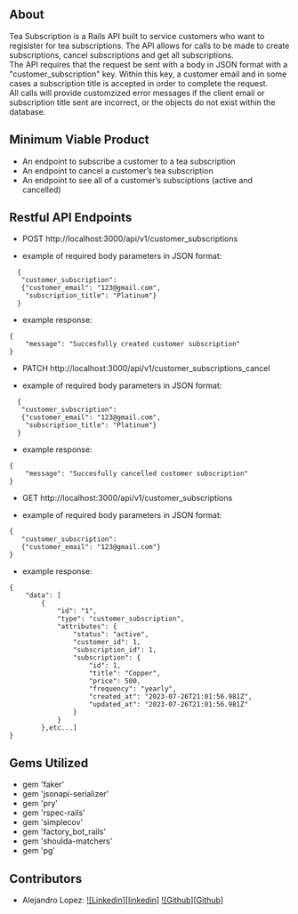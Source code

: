 ## About

Tea Subscription is a Rails API built to service customers who want to regisister for tea subscriptions. The API allows for calls to be made to create subscriptions, cancel subscriptions and get all subscriptions. <br>
The API requires that the request be sent with a body in JSON format with a "customer_subscription" key. Within this key, a customer email and in some cases a subscription title is accepted in order to complete the request. <br>
All calls will provide customzized error messages if the client email or subscription title sent are incorrect, or the objects do not exist within the database.


## Minimum Viable Product
* An endpoint to subscribe a customer to a tea subscription
* An endpoint to cancel a customer’s tea subscription
* An endpoint to see all of a customer’s subsciptions (active and cancelled)

## Restful API Endpoints
* POST http://localhost:3000/api/v1/customer_subscriptions
- example of required body parameters in JSON format: 
```
  {
   "customer_subscription": 
   {"customer_email": "123@gmail.com",
    "subscription_title": "Platinum"}
  }
```
- example response:
```
{
    "message": "Succesfully created customer subscription"
}
```
* PATCH http://localhost:3000/api/v1/customer_subscriptions_cancel
- example of required body parameters in JSON format: 
```
  {
   "customer_subscription": 
   {"customer_email": "123@gmail.com",
    "subscription_title": "Platinum"}
  }
```
- example response:
```
{
    "message": "Succesfully cancelled customer subscription"
}
```
* GET http://localhost:3000/api/v1/customer_subscriptions
- example of required body parameters in JSON format: 
```
{
   "customer_subscription": 
   {"customer_email": "123@gmail.com"}
}
```
- example response:
```
{
    "data": [
        {
            "id": "1",
            "type": "customer_subscription",
            "attributes": {
                "status": "active",
                "customer_id": 1,
                "subscription_id": 1,
                "subscription": {
                    "id": 1,
                    "title": "Copper",
                    "price": 500,
                    "frequency": "yearly",
                    "created_at": "2023-07-26T21:01:56.981Z",
                    "updated_at": "2023-07-26T21:01:56.981Z"
                }
            }
        },etc...]
}
```
## Gems Utilized
* gem 'faker'
* gem 'jsonapi-serializer'
* gem 'pry'
* gem 'rspec-rails'
* gem 'simplecov'
* gem 'factory_bot_rails'
* gem 'shoulda-matchers'
* gem 'pg'

## Contributors
* Alejandro Lopez: [![Linkedin][linkedin]][alejandro-li-url] [![Github][Github]][alejandro-gh-url]

<!-- MARKDOWN LINKS & IMAGES -->
<!--  -->

[alejandro-li-url]: https://www.linkedin.com/in/alejandrolopez1992/
[alejandro-gh-url]: https://github.com/AlejandroLopez1992
